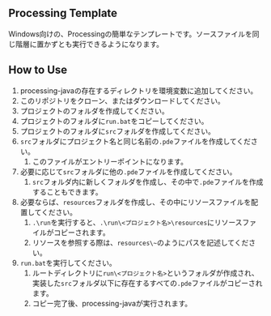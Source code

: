 ## Processing Template
Windows向けの、Processingの簡単なテンプレートです。ソースファイルを同じ階層に置かずとも実行できるようになります。

## How to Use
1. processing-javaの存在するディレクトリを環境変数に追加してください。
1. このリポジトリをクローン、またはダウンロードしてください。
1. プロジェクトのフォルダを作成してください。
1. プロジェクトのフォルダに`run.bat`をコピーしてください。
1. プロジェクトのフォルダに`src`フォルダを作成してください。
1. `src`フォルダにプロジェクト名と同じ名前の`.pde`ファイルを作成してください。
    1. このファイルがエントリーポイントになります。
1. 必要に応じて`src`フォルダに他の`.pde`ファイルを作成してください。
    1. `src`フォルダ内に新しくフォルダを作成し、その中で`.pde`ファイルを作成することもできます。
1. 必要ならば、`resources`フォルダを作成し、その中にリソースファイルを配置してください。
    1. `.\run`を実行すると、`.\run\<プロジェクト名>\resources`にリソースファイルがコピーされます。
    1. リソースを参照する際は、`resources\~`のようにパスを記述してください。
1. `run.bat`を実行してください。
    1. ルートディレクトリに`run\<プロジェクト名>`というフォルダが作成され、実装した`src`フォルダ以下に存在するすべての`.pde`ファイルがコピーされます。
    1. コピー完了後、processing-javaが実行されます。